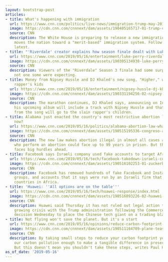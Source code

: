 ```yaml
---
layout: bootstrap-post
articles:
- title: What's happening with immigration
  url: https://www.cnn.com/politics/live-news/immigration-trump-may-2019/index.html
  image: https://cdn.cnn.com/cnnnext/dam/assets/190405165717-01-trump-calexico-border-0405-screengrab-super-tease.jpg
  source: CNN
  description: The White House is preparing to release a new immigration plan that  would
    moves the nation toward a "merit-based" immigration system. Follow here for the
    latest.
- title: "'Riverdale' creator explains how season finale dealt with Luke Perry's character"
  url: https://www.cnn.com/2019/05/16/entertainment/luke-perry-riverdale/index.html
  image: https://cdn.cnn.com/cnnnext/dam/assets/190305134938-luke-perry-riverdale-super-tease.jpg
  source: CNN
  description: Viewers of the "Riverdale" Season 3 finale had some surprises, but
    not one some were expecting.
- title: Money from Nipsey Hussle and DJ Khaled's new song, "Higher," will go to slain
    rapper's kids
  url: https://www.cnn.com/2019/05/16/entertainment/nipsey-hussle-dj-khaled-song-video-higher/index.html
  image: https://cdn.cnn.com/cnnnext/dam/assets/190331194256-02-nipsey-hussle-file-super-tease.jpg
  source: CNN
  description: The marathon continues, DJ Khaled says, announcing on Instagram that
    his upcoming album will include a track with Nipsey Hussle and that all the money
    from the song will go to the slain rapper's children.
- title: Alabama just enacted the country's most restrictive abortion law. What happens
    now?
  url: https://www.cnn.com/2019/05/16/politics/alabama-abortion-law-whats-next/index.html
  image: https://cdn.cnn.com/cnnnext/dam/assets/190515195336-congreso-alabama-super-tease.jpg
  source: CNN
  description: The new law makes abortion illegal in almost all cases and says doctors
    who perform an abortion could face up to 99 years in prison. But the law still
    faces big hurdles ahead.
- title: Facebook says Israeli company used fake accounts to target African elections
  url: https://www.cnn.com/2019/05/16/tech/facebook-takedown-israeli-company/index.html
  image: https://cdn.cnn.com/cnnnext/dam/assets/190516102253-01-zuckerberg-facebook-0430-super-tease.jpg
  source: CNN
  description: Facebook has removed hundreds of fake Facebook and Instagram pages,
    groups, and accounts that it says were run by an Israeli firm that was targeting
    countries in Africa.
- title: 'Huawei: ''All options are on the table'''
  url: https://www.cnn.com/2019/05/16/tech/huawei-response/index.html
  image: https://cdn.cnn.com/cnnnext/dam/assets/190516093226-02-huawei-0515-super-tease.jpg
  source: CNN
  description: Huawei said Thursday it has not ruled out legal action to resolve a
    growing crisis with the Trump administration following the Commerce Department's
    decision Wednesday to place the Chinese tech giant on a trading blacklist.
- title: Not flying won't save the planet. But it's a start
  url: https://www.cnn.com/2019/05/16/opinions/reduce-carbon-footprint-opinion-hockenos/index.html
  image: https://cdn.cnn.com/cnnnext/dam/assets/190511184709-plane-tease-super-tease.jpg
  source: CNN
  description: By taking small steps to reduce your carbon footprint you won't reduce
    our carbon pollution enough to make a tangible difference in preserving the earth.
    But this doesn't mean you shouldn't take these steps, writes Paul Hockenos
as_of_date: '2019-05-16'
---
```


